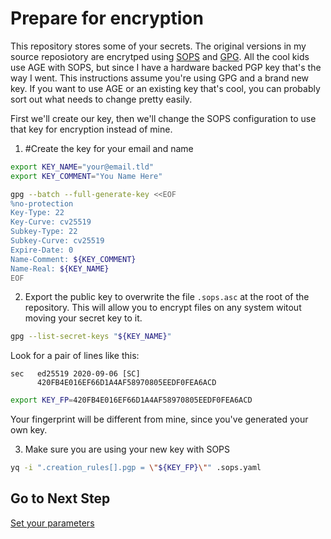 # Prepare for encryption

This repository stores some of your secrets. The original versions in my source
reposiotory are encrytped using [SOPS](/mozilla/sops) and
[GPG](https://gnupg.org). All the cool kids use AGE with SOPS, but since I have
a hardware backed PGP key that's the way I went. This instructions assume
you're using GPG and a brand new key. If you want to use AGE or an existing key
that's cool, you can probably sort out what needs to change pretty easily.

First we'll create our key, then we'll change the SOPS configuration to use 
that key for encryption instead of mine.

1. #Create the key for your email and name

```bash
export KEY_NAME="your@email.tld"
export KEY_COMMENT="You Name Here"

gpg --batch --full-generate-key <<EOF
%no-protection
Key-Type: 22
Key-Curve: cv25519
Subkey-Type: 22
Subkey-Curve: cv25519
Expire-Date: 0
Name-Comment: ${KEY_COMMENT}
Name-Real: ${KEY_NAME}
EOF
```

2. Export the public key to overwrite the file `.sops.asc` at the root of the
   repository. This will allow you to encrypt files on any system witout moving
   your secret key to it.

```bash
gpg --list-secret-keys "${KEY_NAME}"
```

Look for a pair of lines like this:

```
sec   ed25519 2020-09-06 [SC]
      420FB4E016EF66D1A4AF58970805EEDF0FEA6ACD
```

```bash
export KEY_FP=420FB4E016EF66D1A4AF58970805EEDF0FEA6ACD
```

Your fingerprint will be different from mine, since you've generated your own
key.

3. Make sure you are using your new key with SOPS

```bash
yq -i ".creation_rules[].pgp = \"${KEY_FP}\"" .sops.yaml
```

## Go to Next Step

[Set your parameters](03-set-parameters.md)

